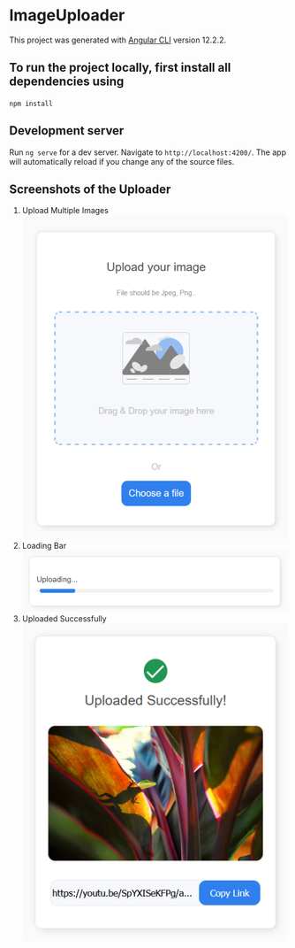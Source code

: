 # ImageUploader

This project was generated with [Angular CLI](https://github.com/angular/angular-cli) version 12.2.2.

## To run the project locally, first install all dependencies using
`npm install`

## Development server

Run `ng serve` for a dev server. Navigate to `http://localhost:4200/`. The app will automatically reload if you change any of the source files.

## Screenshots of the Uploader
1. Upload Multiple Images
![Uploader](src/assets/images/Uploader.png)
2. Loading Bar
![Loading](src/assets/images/loader.png)
3. Uploaded Successfully
![Loading](src/assets/images/uploaded.png)